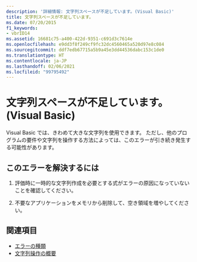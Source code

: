 ```yaml
---
description: '詳細情報: 文字列スペースが不足しています。(Visual Basic)'
title: 文字列スペースが不足しています。
ms.date: 07/20/2015
f1_keywords:
- vbrID14
ms.assetid: 16681c75-a400-422d-9351-c691d3c7614e
ms.openlocfilehash: e9dd3f8f249cf9fc32dc4560465a520d97e8c084
ms.sourcegitcommit: ddf7edb67715a5b9a45e3dd44536dabc153c1de0
ms.translationtype: HT
ms.contentlocale: ja-JP
ms.lasthandoff: 02/06/2021
ms.locfileid: "99795492"
---
```

# <a name="out-of-string-space-visual-basic"></a>文字列スペースが不足しています。(Visual Basic)

Visual Basic では、きわめて大きな文字列を使用できます。 ただし、他のプログラムの要件や文字列を操作する方法によっては、このエラーが引き続き発生する可能性があります。  
  
## <a name="to-correct-this-error"></a>このエラーを解決するには  
  
1. 評価時に一時的な文字列作成を必要とする式がエラーの原因になっていないことを確認してください。  
  
2. 不要なアプリケーションをメモリから削除して、空き領域を増やしてください。  
  
## <a name="see-also"></a>関連項目

- [エラーの種類](../../programming-guide/language-features/error-types.md)
- [文字列操作の概要](../keywords/string-manipulation-summary.md)
